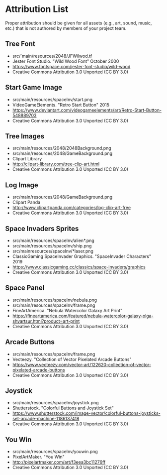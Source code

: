 # Attribution List

Proper attribution should be given for all assets (e.g., art, sound, music, etc.) that is not
authored by members of your project team.

## Tree Font
* src/`main/resources/2048/JFWilwod.tf
* Jester Font Studio. "Wild Wood Font" October 2000
* https://www.fontspace.com/jester-font-studio/wild-wood
* Creative Commons Attribution 3.0 Unported (CC BY 3.0)

## Start Game Image
* src/main/resources/spaceInv/start.png
* VideoGameElements. "Retro Start Button" 2015
* https://www.deviantart.com/videogameelements/art/Retro-Start-Button-548889703
* Creative Commons Attribution 3.0 Unported (CC BY 3.0)

## Tree Images
* src/main/resources/2048/2048Background.png
* src/main/resources/2048/GameBackground.png
* Clipart Library
* http://clipart-library.com/tree-clip-art.html
* Creative Commons Attribution 3.0 Unported (CC BY 3.0)

## Log Image
* src/main/resources/2048/GameBackground.png
* Clipart Panda
* http://www.clipartpanda.com/categories/log-clip-art-free
* Creative Commons Attribution 3.0 Unported (CC BY 3.0)

## Space Invaders Sprites
* src/main/resources/spaceInv/alien*.png
* src/main/resources/spaceInv/ship.png
* src/mainresources/spaceInv/*laser.png
* ClassicGaming SpaceInvader Graphics. "SpaceInvader Characters" 2019
* https://www.classicgaming.cc/classics/space-invaders/graphics
* Creative Commons Attribution 3.0 Unported (CC BY 3.0)

## Space Panel
* src/main/resources/spaceInv/nebula.png
* src/main/resources/spaceInv/frame.png
* FineArtAmerica. "Nebula Watercolor Galaxy Art Print"
* https://fineartamerica.com/featured/nebula-watercolor-galaxy-olga-shvartsur.html?product=art-print
* Creative Commons Attribution 3.0 Unported (CC BY 3.0)

## Arcade Buttons
* src/main/resources/spaceInv/frame.png
* Vecteezy. "Collection of Vector Pixelated Arcade Buttons"
* https://www.vecteezy.com/vector-art/122620-collection-of-vector-pixelated-arcade-buttons
* Creative Commons Attribution 3.0 Unported (CC BY 3.0)

## Joystick
* src/main/resources/spaceInv/joystick.png
* Shutterstock. "Colorful Buttons and Joystick Set"
* https://www.shutterstock.com/image-vector/colorful-buttons-joysticks-set-arcade-machine-1186137418
* Creative Commons Attribution 3.0 Unported (CC BY 3.0)

## You Win
* src/main/resources/spaceInv/youwin.png
* PixelArtMaker. "You Win"
* http://pixelartmaker.com/art/f3eea3bc11276ff
* Creative Commons Attribution 3.0 Unported (CC BY 3.0)